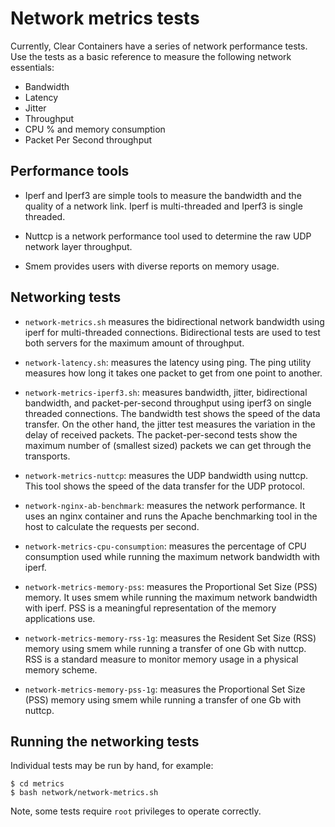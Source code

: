 # Network metrics tests

Currently, Clear Containers have a series of network performance tests. Use the
tests as a basic reference to measure the following network essentials:

- Bandwidth
- Latency
- Jitter
- Throughput
- CPU % and memory consumption
- Packet Per Second throughput

## Performance tools

- Iperf and Iperf3 are simple tools to measure the bandwidth and the quality of
  a network link. Iperf is multi-threaded and Iperf3 is single threaded.

- Nuttcp is a network performance tool used to determine the raw UDP network
  layer throughput.

- Smem provides users with diverse reports on memory usage.

## Networking tests


- `network-metrics.sh` measures the bidirectional network bandwidth using iperf for
multi-threaded connections. Bidirectional tests are used to test both servers
for the maximum amount of throughput.

- `network-latency.sh`: measures the latency using ping. The ping utility measures
how long it takes one packet to get from one point to another.

- `network-metrics-iperf3.sh`: measures bandwidth, jitter, bidirectional bandwidth,
and packet-per-second throughput using iperf3 on single threaded connections.
The bandwidth test shows the speed of the data transfer. On the other hand,
the jitter test measures the variation in the delay of received packets.
The packet-per-second tests show the maximum number of (smallest sized) packets
we can get through the transports.

- `network-metrics-nuttcp`: measures the UDP bandwidth using nuttcp. This tool
shows the speed of the data transfer for the UDP protocol.

- `network-nginx-ab-benchmark`: measures the network performance. It uses an nginx
container and runs the Apache benchmarking tool in the host to calculate the
requests per second.

- `network-metrics-cpu-consumption`: measures the percentage of CPU consumption
used while running the maximum network bandwidth with iperf.

- `network-metrics-memory-pss`: measures the Proportional Set Size (PSS) memory.
It uses smem while running the maximum network bandwidth with iperf. PSS is a
meaningful representation of the memory applications use.

- `network-metrics-memory-rss-1g`: measures the Resident Set Size (RSS) memory
using smem while running a transfer of one Gb with nuttcp. RSS is a standard
measure to monitor memory usage in a physical memory scheme.

- `network-metrics-memory-pss-1g`: measures the Proportional Set Size (PSS) memory
using smem while running a transfer of one Gb with nuttcp.

## Running the networking tests

Individual tests may be run by hand, for example:

```
$ cd metrics
$ bash network/network-metrics.sh

```
Note, some tests require `root` privileges to operate correctly.
